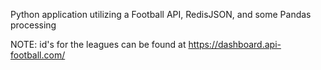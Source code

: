 Python application utilizing a Football API, RedisJSON, and some Pandas processing

NOTE: id's for the leagues can be found at https://dashboard.api-football.com/
